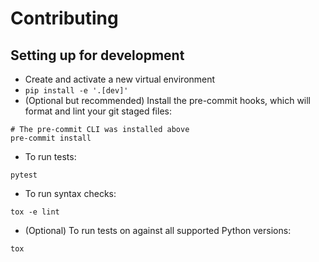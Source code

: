 # Contributing

## Setting up for development

* Create and activate a new virtual environment
* `pip install -e '.[dev]'`
* (Optional but recommended) Install the pre-commit hooks, which will
  format and lint your git staged files:

```
# The pre-commit CLI was installed above
pre-commit install
```

* To run tests:

```
pytest
```

* To run syntax checks:

```
tox -e lint
```

* (Optional) To run tests on against all supported Python versions:

```
tox
```
